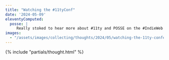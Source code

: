 ```yaml
---
title: "Watching the #11tyConf"
date: '2024-05-09'
eleventyComputed:
  posse: |
     Really stoked to hear more about #11ty and POSSE on the #IndieWeb in Henry Desroches’s talk. Streaming live of YouTube https://www.youtube.com/watch?v=iLxJ6PtuF9M
images:
  - "/assets/images/collecting/thoughts/2024/05/watching-the-11ty-conference.jpg"
---
```


{% include "partials/thought.html" %}